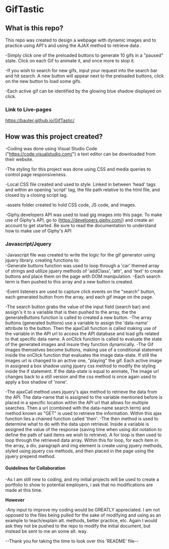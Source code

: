 # GifTastic

## What is this repo?

This repo was created to design a webpage with dynamic images and to practice using API's and using the AJAX method to retrieve data          .

-Simply click one of the preloaded buttons to generate 10 gifs in a "paused" state. Click on each Gif to animate it, and once more to stop it.

-If you wish to search for new gifs, input your request into the search bar and hit search. A new button will appear next to the preloaded buttons, click on the new button to load some gifs.

-Each active gif can be identified by the glowing blue shadow displayed on click. 

### Link to Live-pages

https://bauter.github.io/GifTastic/

## How was this project created?

-Coding was done using Visual Studio Code ("https://code.visualstudio.com/") a text editor can be downloaded from their website.

-The styling for this project was done using CSS and media queries to control page responsiveness.

-Local CSS file created and used to style. Linked in between 'head' tags and within an opening 'script' tag, the file path relative to the html file, and closed by a closing script tag. 

-assets folder created to hold CSS code, JS code, and images. 

-Giphy.developers API was used to load gig images into this page. To make use of Giphy's API, go to (https://developers.giphy.com/) and create an account to get started. Be sure to read the documentation to understand how to make use of Giphy's API 

### Javascript/Jquery
-Javascript file was created to write the logic for the gif generator using jquery library. creating functions to: <br>
 -Generate buttons function was used to loop through a 'car' themed array of strings and utilize jquery methods of 'addClass', 'attr', and 'text' to create buttons and place them on the page with DOM manipulation.
 -Each search term is then pushed to this array and a new button is created.

 -Event listeners are used to capture click events on the "search" button, each generated button from the array, and each gif image on the page.

 -The search button grabs the value of the input field (search bar) and assign's it to a variable that is then pushed to the array, the the generateButtons function is called to created a new button.
 -The array buttons (generated buttons) use a variable to assign the 'data-name' attribute  to the button. Then the ajaxCall function is called making use of the variable in the API url to access the API database and load gifs related to that specific data name. A onClick function is called to evaluate the state of the generated images and insure they function dynamically.
 -The Gif images themselves become buttons, making use of a conditional statement inside the onClick function that evaluates the image data-state. If still the images url is changed to an active one, "playing" the gif. Each active image in assigned a box shadow using jquery css method to modify the styling inside the if statement. If the data-state is equal to animate, The image url changes back to a still version and the css method is once again used to apply a box shadow of 'none'.

 -The ajaxCall method uses jquery's ajax method to retrieve the data from the API. The data-name that is assigned to the variable mentioned before is placed in a specific location within the API url that allows for multiple searches. Then a url (combined with the data-name search term) and method known as "GET" is used to retrieve the information. Within this ajax function lies a chained function called 'then'. 
 -The then method is used to determine what to do with the data upon retrieval. Inside a variable is assigned the value of the response (saving time when using dot notation to define the path of said items we wish to retrieve). A for loop is then used to loop through the retrieved data array. Within this for loop, for each item in the array, a div, paragraph and img element is create using jquery methods, styled using jquery css methods, and then placed in the page using the jquery prepend method.

#### Guidelines for Collaboration

-As I am still new to coding, and my initial projects will be used to create a portfolio to show to potential employers, i ask that no modifications are made at this time.

**However**

 -Any input to improve my coding would be GREATLY appreciated. I am not opposed to the files being pulled for the sake of modifying and using as an example to teach/explain alt. methods, better practice, etc. Again I would ask they not be pushed to the repo to modify the initial document, but instead be sent to me an some alt. way.

 --Thank you for taking the time to look over this 'README' file--